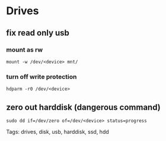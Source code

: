 # Drives
## fix read only usb
### mount as rw
```
mount -w /dev/<device> mnt/
```
### turn off write protection
```
hdparm -r0 /dev/<device>
```

## zero out harddisk (dangerous command)
```
sudo dd if=/dev/zero of=/dev/<device> status=progress
```
Tags: drives, disk, usb, harddisk, ssd, hdd
